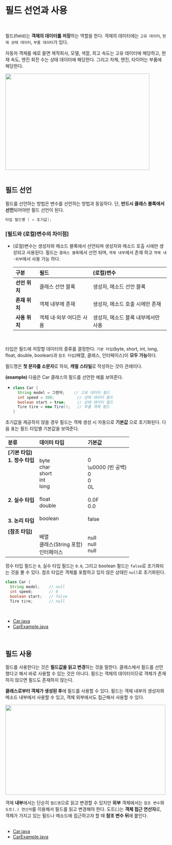 # 필드 선언과 사용
<br/>

필드(field)는 **객체의 데이터를 저장**하는 역할을 한다. 객체의 데이터에는 `고유 데이터`, `현재 상태 데이터`, `부품 데이터`가 있다.

자동차 객체를 예로 들면 제작회사, 모델, 색깔, 최고 속도는 고유 데이터에 해당하고, 현재 속도, 엔진 회전 수는 상태 데이터에 해당한다. 그리고 차체, 엔진, 타이어는 부품에 해당한다.

<img src="https://github.com/silxbro/java/assets/142463332/05bf4267-9714-42b7-af7d-cf8b72fefe79" width="450" height="300"/><br/>
<br/>

## 필드 선언
필드를 선언하는 방법은 변수를 선언하는 방법과 동일하다. 단, **반드시 클래스 블록에서 선언**되어야만 필드 선언이 된다.
```java
타입 필드명 [ = 초기값];
```
### [필드와 (로컬)변수의 차이점]
- (로컬)변수는 생성자와 메소드 블록에서 선언되며 생성자와 메소드 호출 시에만 생성되고 사용된다.
  필드는 `클래스 블록`에서 선언 되며, `객체 내부`에서 존재 하고 `객체 내·외부`에서 사용 가능 하다.

  |구분|필드|(로컬)변수|
  |:---|:---|:---|
  |**선언 위치**|클래스 선언 블록|생성자, 메소드 선언 블록|
  |**존재 위치**|객체 내부에 존재|생성자, 메소드 호출 시에만 존재|
  |**사용 위치**|객체 내·외부 어디든 사용|생성자, 메소드 블록 내부에서만 사용|
<br/>

타입은 필드에 저장할 데이터의 종류를 결정한다. `기본 타입`(byte, short, int, long, float, double, boolean)과 `참조 타입`(배열, 클래스, 인터페이스)이 **모두 가능**하다.

필드명은 **첫 문자를 소문자**로 하되, **캐멀 스타일**로 작성하는 것이 관례이다.

**(example)** 다음은 Car 클래스의 필드를 선언한 예를 보여준다.
- ```java
  class Car {
    String model = 그랜저;    // 고유 데이터 필드
    int speed = 300;          // 상태 데이터 필드
    boolean start = true;     // 상태 데이터 필드
    Tire tire = new Tire();   // 부품 객체 필드
  }
  ```
초기값을 제공하지 않을 경우 필드는 객체 생성 시 자동으로 **기본값** 으로 초기화된다. 다음 표는 필드 타입별 기본값을 보여준다.
<br/>

|분류|데이터 타입|기본값|
|:---|:---|:---|
|**[기본 타입]<br/>1. 정수 타입<br/><br/><br/><br/><br/><br/>2. 실수 타입<br/><br/><br/>3. 논리 타입<br/>**|<br/>byte<br/>char<br/>short<br/>int<br/>long<br/><br/>float<br/>double<br/><br/>boolean|<br/>0<br/>\u0000 (빈 공백)<br/>0<br/>0<br/>0L<br/><br/>0.0F<br/>0.0<br/><br/>false|
|**[참조 타입]<br/><br/><br/><br/>**|<br/>배열<br/>클래스(String 포함)<br/>인터페이스|<br/>null<br/>null<br/>null|

정수 타입 필드는 `0`, 실수 타입 필드는 `0.0`, 그리고 boolean 필드는 `false`로 초기화되는 것을 볼 수 있다. 참조 타입은 객체를 포함하고 있지 않은 상태인 `null`로 초기화된다.
```java
class Car {
  String model;    // null
  int speed;       // 0
  boolean start;   // false
  Tire tire;       // null
```
<br/>

- [Car.java](https://github.com/silxbro/java/blob/main/src/thisisjava/ch06/sec06/exam01/Car.java)
- [CarExample.java](https://github.com/silxbro/java/blob/main/src/thisisjava/ch06/sec06/exam01/CarExample.java)
<br/>

## 필드 사용
필드를 사용한다는 것은 **필드값을 읽고 변경**하는 것을 말한다. 클래스에서 필드를 선언했다고 해서 바로 사용할 수 있는 것은 아니다. 필드는 객체의 데이터이므로 객체가 존재하지
않으면 필드도 존재하지 않는다.

**클래스로부터 객체가 생성된 후**에 필드를 사용할 수 있다. 필드는 객체 내부의 생성자와 메소드 내부에서 사용할 수 있고, 객체 외부에서도 접근해서 사용할 수 있다.

<img src="https://github.com/silxbro/java/assets/142463332/70ac0053-037e-47d3-a47b-3e234df64947" width="500" height="280"/><br/>

객체 **내부**에서는 단순히 `필드명`으로 읽고 변경할 수 있지만 **외부** 객체에서는 `참조 변수`와 `도트(.) 연산자`를 이용해서 필드를 읽고 변경해야 한다.
도트(.)는 **객체 접근 연산자**로, 객체가 가지고 있는 필드나 메소드에 접근하고자 할 때 **참조 변수 뒤**에 붙인다.
<br/>
<br/>

- [Car.java](https://github.com/silxbro/java/blob/main/src/thisisjava/ch06/sec06/exam02/Car.java)
- [CarExample.java](https://github.com/silxbro/java/blob/main/src/thisisjava/ch06/sec06/exam02/CarExample.java)
